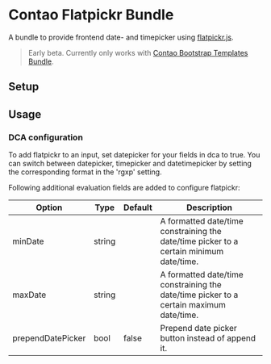 # Contao Flatpickr Bundle

A bundle to provide frontend date- and timepicker using [flatpickr.js](https://flatpickr.js.org).

> Early beta. Currently only works with [Contao Bootstrap Templates Bundle](https://github.com/heimrichhannot/contao-bootstrap-templates-bundle).

## Setup

## Usage

### DCA configuration

To add flatpickr to an input, set datepicker for your fields in dca to true. You can switch between datepicker, timepicker and datetimepicker by setting the corresponding format in the 'rgxp' setting.

Following additional evaluation fields are added to configure flatpickr:

Option            | Type   | Default | Description
----------------- | ------ | ------- | -----------
minDate           | string |         | A formatted date/time constraining the date/time picker to a certain minimum date/time.
maxDate           | string |         | A formatted date/time constraining the date/time picker to a certain maximum date/time.
prependDatePicker | bool   | false   | Prepend date picker button instead of append it.
